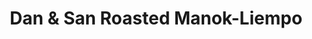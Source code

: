 ---
title: "Dan & San Roasted Manok-Liempo"
url: /santo-tomas/dan-and-san-roasted-manok-liempo/
shop: convenience
---